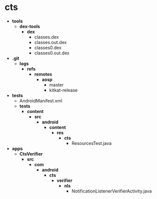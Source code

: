 cts
======
* **tools**
  * **dex-tools**
    * **dex**
      * classes.dex
      * classes.out.dex
      * classes0.dex
      * classes0.out.dex
* **.git**
  * **logs**
    * **refs**
      * **remotes**
        * **aosp**
          * master
          * kitkat-release
* **tests**
  * AndroidManifest.xml
  * **tests**
    * **content**
      * **src**
        * **android**
          * **content**
            * **res**
              * **cts**
                * ResourcesTest.java
* **apps**
  * **CtsVerifier**
    * **src**
      * **com**
        * **android**
          * **cts**
            * **verifier**
              * **nls**
                * NotificationListenerVerifierActivity.java
